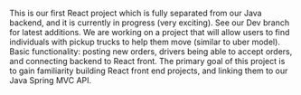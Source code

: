 This is our first React project which is fully separated from our Java backend, and it is currently in progress (very exciting). See our Dev branch for latest additions. 
We are working on a project that will allow users to find individuals with pickup trucks to help them move (similar to uber model).
Basic functionality: posting new orders, drivers being able to accept orders, and connecting backend to React front. 
The primary goal of this project is to gain familiarity building React front end projects, and linking them to our Java Spring MVC API.
